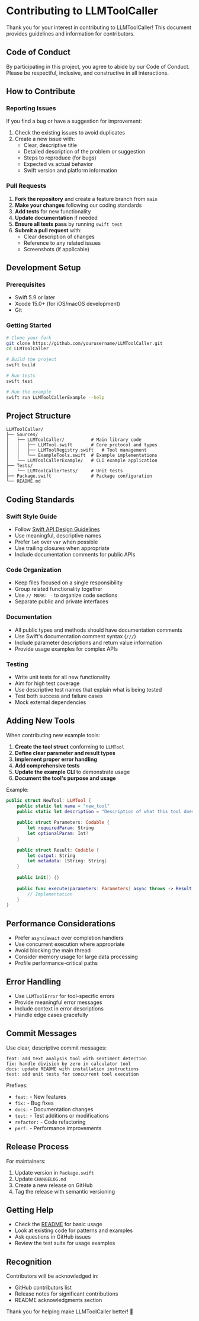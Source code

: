 # Contributing to LLMToolCaller

Thank you for your interest in contributing to LLMToolCaller! This document provides guidelines and information for contributors.

## Code of Conduct

By participating in this project, you agree to abide by our Code of Conduct. Please be respectful, inclusive, and constructive in all interactions.

## How to Contribute

### Reporting Issues

If you find a bug or have a suggestion for improvement:

1. Check the existing issues to avoid duplicates
2. Create a new issue with:
   - Clear, descriptive title
   - Detailed description of the problem or suggestion
   - Steps to reproduce (for bugs)
   - Expected vs actual behavior
   - Swift version and platform information

### Pull Requests

1. **Fork the repository** and create a feature branch from `main`
2. **Make your changes** following our coding standards
3. **Add tests** for new functionality
4. **Update documentation** if needed
5. **Ensure all tests pass** by running `swift test`
6. **Submit a pull request** with:
   - Clear description of changes
   - Reference to any related issues
   - Screenshots (if applicable)

## Development Setup

### Prerequisites

- Swift 5.9 or later
- Xcode 15.0+ (for iOS/macOS development)
- Git

### Getting Started

```bash
# Clone your fork
git clone https://github.com/yourusername/LLMToolCaller.git
cd LLMToolCaller

# Build the project
swift build

# Run tests
swift test

# Run the example
swift run LLMToolCallerExample --help
```

## Project Structure

```
LLMToolCaller/
├── Sources/
│   ├── LLMToolCaller/          # Main library code
│   │   ├── LLMTool.swift       # Core protocol and types
│   │   ├── LLMToolRegistry.swift   # Tool management
│   │   └── ExampleTools.swift  # Example implementations
│   └── LLMToolCallerExample/   # CLI example application
├── Tests/
│   └── LLMToolCallerTests/     # Unit tests
├── Package.swift               # Package configuration
└── README.md
```

## Coding Standards

### Swift Style Guide

- Follow [Swift API Design Guidelines](https://swift.org/documentation/api-design-guidelines/)
- Use meaningful, descriptive names
- Prefer `let` over `var` when possible
- Use trailing closures when appropriate
- Include documentation comments for public APIs

### Code Organization

- Keep files focused on a single responsibility
- Group related functionality together
- Use `// MARK: -` to organize code sections
- Separate public and private interfaces

### Documentation

- All public types and methods should have documentation comments
- Use Swift's documentation comment syntax (`///`)
- Include parameter descriptions and return value information
- Provide usage examples for complex APIs

### Testing

- Write unit tests for all new functionality
- Aim for high test coverage
- Use descriptive test names that explain what is being tested
- Test both success and failure cases
- Mock external dependencies

## Adding New Tools

When contributing new example tools:

1. **Create the tool struct** conforming to `LLMTool`
2. **Define clear parameter and result types**
3. **Implement proper error handling**
4. **Add comprehensive tests**
5. **Update the example CLI** to demonstrate usage
6. **Document the tool's purpose and usage**

Example:

```swift
public struct NewTool: LLMTool {
    public static let name = "new_tool"
    public static let description = "Description of what this tool does"
    
    public struct Parameters: Codable {
        let requiredParam: String
        let optionalParam: Int?
    }
    
    public struct Result: Codable {
        let output: String
        let metadata: [String: String]
    }
    
    public init() {}
    
    public func execute(parameters: Parameters) async throws -> Result {
        // Implementation
    }
}
```

## Performance Considerations

- Prefer `async`/`await` over completion handlers
- Use concurrent execution where appropriate
- Avoid blocking the main thread
- Consider memory usage for large data processing
- Profile performance-critical paths

## Error Handling

- Use `LLMToolError` for tool-specific errors
- Provide meaningful error messages
- Include context in error descriptions
- Handle edge cases gracefully

## Commit Messages

Use clear, descriptive commit messages:

```
feat: add text analysis tool with sentiment detection
fix: handle division by zero in calculator tool
docs: update README with installation instructions
test: add unit tests for concurrent tool execution
```

Prefixes:
- `feat:` - New features
- `fix:` - Bug fixes
- `docs:` - Documentation changes
- `test:` - Test additions or modifications
- `refactor:` - Code refactoring
- `perf:` - Performance improvements

## Release Process

For maintainers:

1. Update version in `Package.swift`
2. Update `CHANGELOG.md`
3. Create a new release on GitHub
4. Tag the release with semantic versioning

## Getting Help

- Check the [README](README.md) for basic usage
- Look at existing code for patterns and examples
- Ask questions in GitHub issues
- Review the test suite for usage examples

## Recognition

Contributors will be acknowledged in:
- GitHub contributors list
- Release notes for significant contributions
- README acknowledgments section

Thank you for helping make LLMToolCaller better! 🚀